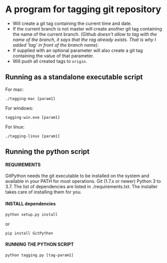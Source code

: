 # A program for tagging git repository

* Will create a git tag containing the current time and date.
* If the current branch is not master will create another git tag containing the
name of the current branch. 
_(Github doesn't allow to tag with the name of the branch, it says that the rag already exists.  That is why I added 'tag' in front of the branch name)._
* If supplied with an optional parameter will also create a git tag containing the
value of that parameter.
* Will push all created tags to `origin`.

## Running as a standalone executable script

For mac:
```
./tagging-mac [param1]
```

For windows:
```
tagging-win.exe [param1]
```

For linux:
```
./tagging-linux [param1]
```


## Running the python script

#### REQUIREMENTS
GitPython needs the git executable to be installed on the system and available in your PATH for most operations. 
Git (1.7.x or newer)
Python 3 to 3.7.
The list of dependencies are listed in ./requirements.txt. The installer takes care of installing them for you.

#### INSTALL dependencies

```
python setup.py install
```
or 

```
pip install GitPython
```

#### RUNNING THE PYTHON SCRIPT

```
python tagging.py [tag-param1]
```